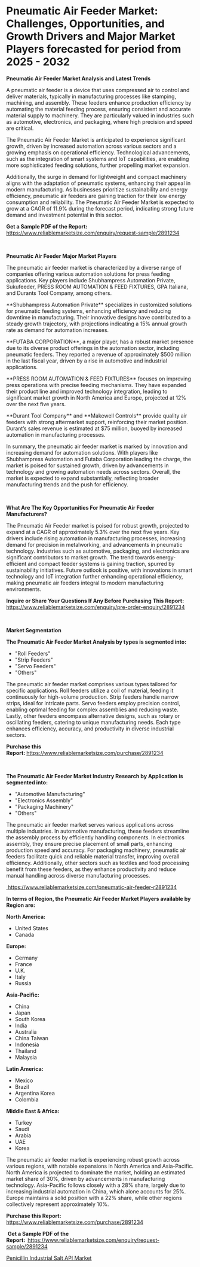 <p><h1>Pneumatic Air Feeder Market: Challenges, Opportunities, and Growth Drivers and Major Market Players forecasted for period from 2025 - 2032</h1></p><p><strong>Pneumatic Air Feeder Market Analysis and Latest Trends</strong></p>
<p><p>A pneumatic air feeder is a device that uses compressed air to control and deliver materials, typically in manufacturing processes like stamping, machining, and assembly. These feeders enhance production efficiency by automating the material feeding process, ensuring consistent and accurate material supply to machinery. They are particularly valued in industries such as automotive, electronics, and packaging, where high precision and speed are critical.</p><p>The Pneumatic Air Feeder Market is anticipated to experience significant growth, driven by increased automation across various sectors and a growing emphasis on operational efficiency. Technological advancements, such as the integration of smart systems and IoT capabilities, are enabling more sophisticated feeding solutions, further propelling market expansion. </p><p>Additionally, the surge in demand for lightweight and compact machinery aligns with the adaptation of pneumatic systems, enhancing their appeal in modern manufacturing. As businesses prioritize sustainability and energy efficiency, pneumatic air feeders are gaining traction for their low energy consumption and reliability. The Pneumatic Air Feeder Market is expected to grow at a CAGR of 11.9% during the forecast period, indicating strong future demand and investment potential in this sector.</p></p>
<p><strong>Get a Sample PDF of the Report:&nbsp;</strong> <a href="https://www.reliablemarketsize.com/enquiry/request-sample/2891234?utm_campaign=3217&utm_medium=2&utm_source=Github&utm_content=ia&utm_term=14032025&utm_id=pneumatic-air-feeder">https://www.reliablemarketsize.com/enquiry/request-sample/2891234</a></p>
<p>&nbsp;</p>
<p><strong>Pneumatic Air Feeder Major Market Players</strong></p>
<p><p>The pneumatic air feeder market is characterized by a diverse range of companies offering various automation solutions for press feeding applications. Key players include Shubhampress Automation Private, Sukufeeder, PRESS ROOM AUTOMATION & FEED FIXTURES, GPA Italiana, and Durants Tool Company, among others. </p><p>**Shubhampress Automation Private** specializes in customized solutions for pneumatic feeding systems, enhancing efficiency and reducing downtime in manufacturing. Their innovative designs have contributed to a steady growth trajectory, with projections indicating a 15% annual growth rate as demand for automation increases.</p><p>**FUTABA CORPORATION**, a major player, has a robust market presence due to its diverse product offerings in the automation sector, including pneumatic feeders. They reported a revenue of approximately $500 million in the last fiscal year, driven by a rise in automotive and industrial applications.</p><p>**PRESS ROOM AUTOMATION & FEED FIXTURES** focuses on improving press operations with precise feeding mechanisms. They have expanded their product line and improved technology integration, leading to significant market growth in North America and Europe, projected at 12% over the next five years.</p><p>**Durant Tool Company** and **Makewell Controls** provide quality air feeders with strong aftermarket support, reinforcing their market position. Durant’s sales revenue is estimated at $75 million, buoyed by increased automation in manufacturing processes.</p><p>In summary, the pneumatic air feeder market is marked by innovation and increasing demand for automation solutions. With players like Shubhampress Automation and Futaba Corporation leading the charge, the market is poised for sustained growth, driven by advancements in technology and growing automation needs across sectors. Overall, the market is expected to expand substantially, reflecting broader manufacturing trends and the push for efficiency.</p></p>
<p>&nbsp;</p>
<p><strong>What Are The Key Opportunities For Pneumatic Air Feeder Manufacturers?</strong></p>
<p><p>The Pneumatic Air Feeder market is poised for robust growth, projected to expand at a CAGR of approximately 5.3% over the next five years. Key drivers include rising automation in manufacturing processes, increasing demand for precision in metalworking, and advancements in pneumatic technology. Industries such as automotive, packaging, and electronics are significant contributors to market growth. The trend towards energy-efficient and compact feeder systems is gaining traction, spurred by sustainability initiatives. Future outlook is positive, with innovations in smart technology and IoT integration further enhancing operational efficiency, making pneumatic air feeders integral to modern manufacturing environments.</p></p>
<p><strong>Inquire or Share Your Questions If Any Before Purchasing This Report:</strong> <a href="https://www.reliablemarketsize.com/enquiry/pre-order-enquiry/2891234?utm_campaign=3217&utm_medium=2&utm_source=Github&utm_content=ia&utm_term=14032025&utm_id=pneumatic-air-feeder">https://www.reliablemarketsize.com/enquiry/pre-order-enquiry/2891234</a></p>
<p>&nbsp;</p>
<p><strong>Market Segmentation</strong></p>
<p><strong>The Pneumatic Air Feeder Market Analysis by types is segmented into:</strong></p>
<p><ul><li>"Roll Feeders"</li><li>"Strip Feeders"</li><li>"Servo Feeders"</li><li>"Others"</li></ul></p>
<p><p>The pneumatic air feeder market comprises various types tailored for specific applications. Roll feeders utilize a coil of material, feeding it continuously for high-volume production. Strip feeders handle narrow strips, ideal for intricate parts. Servo feeders employ precision control, enabling optimal feeding for complex assemblies and reducing waste. Lastly, other feeders encompass alternative designs, such as rotary or oscillating feeders, catering to unique manufacturing needs. Each type enhances efficiency, accuracy, and productivity in diverse industrial sectors.</p></p>
<p><strong>Purchase this Report:&nbsp;</strong><a href="https://www.reliablemarketsize.com/purchase/2891234?utm_campaign=3217&utm_medium=2&utm_source=Github&utm_content=ia&utm_term=14032025&utm_id=pneumatic-air-feeder">https://www.reliablemarketsize.com/purchase/2891234</a></p>
<p>&nbsp;</p>
<p><strong>The Pneumatic Air Feeder Market Industry Research by Application is segmented into:</strong></p>
<p><ul><li>"Automotive Manufacturing"</li><li>"Electronics Assembly"</li><li>"Packaging Machinery"</li><li>"Others"</li></ul></p>
<p><p>The pneumatic air feeder market serves various applications across multiple industries. In automotive manufacturing, these feeders streamline the assembly process by efficiently handling components. In electronics assembly, they ensure precise placement of small parts, enhancing production speed and accuracy. For packaging machinery, pneumatic air feeders facilitate quick and reliable material transfer, improving overall efficiency. Additionally, other sectors such as textiles and food processing benefit from these feeders, as they enhance productivity and reduce manual handling across diverse manufacturing processes.</p></p>
<p><a href="https://www.reliablemarketsize.com/pneumatic-air-feeder-r2891234?utm_campaign=3217&utm_medium=2&utm_source=Github&utm_content=ia&utm_term=14032025&utm_id=pneumatic-air-feeder">&nbsp;https://www.reliablemarketsize.com/pneumatic-air-feeder-r2891234</a></p>
<p><strong>In terms of Region, the Pneumatic Air Feeder Market Players available by Region are:</strong></p>
<p>
    <p> <strong> North America: </strong>
        <ul>
            <li>United States</li>
            <li>Canada</li>
        </ul>
        </p> 
    <p> <strong> Europe: </strong>
        <ul>
            <li>Germany</li>
            <li>France</li>
            <li>U.K.</li>
            <li>Italy</li>
            <li>Russia</li>
        </ul>
        </p> 
    <p> <strong> Asia-Pacific: </strong>
        <ul>
            <li>China</li>
            <li>Japan</li>
            <li>South Korea</li>
            <li>India</li>
            <li>Australia</li>
            <li>China Taiwan</li>
            <li>Indonesia</li>
            <li>Thailand</li>
            <li>Malaysia</li>
        </ul>
        </p> 
    <p> <strong> Latin America: </strong>
        <ul>
            <li>Mexico</li>
            <li>Brazil</li>
            <li>Argentina Korea</li>
            <li>Colombia</li>
        </ul>
        </p> 
    <p> <strong> Middle East & Africa: </strong>
        <ul>
            <li>Turkey</li>
            <li>Saudi</li>
            <li>Arabia</li>
            <li>UAE</li>
            <li>Korea</li>
        </ul>
    </p>
    </p>
<p><p>The pneumatic air feeder market is experiencing robust growth across various regions, with notable expansions in North America and Asia-Pacific. North America is projected to dominate the market, holding an estimated market share of 30%, driven by advancements in manufacturing technology. Asia-Pacific follows closely with a 28% share, largely due to increasing industrial automation in China, which alone accounts for 25%. Europe maintains a solid position with a 22% share, while other regions collectively represent approximately 10%.</p></p>
<p><strong>Purchase this Report: </strong><a href="https://www.reliablemarketsize.com/purchase/2891234?utm_campaign=3217&utm_medium=2&utm_source=Github&utm_content=ia&utm_term=14032025&utm_id=pneumatic-air-feeder">https://www.reliablemarketsize.com/purchase/2891234</a></p>
<p>&nbsp;<strong>Get a Sample PDF of the Report:&nbsp;&nbsp;</strong><a href="https://www.reliablemarketsize.com/enquiry/request-sample/2891234?utm_campaign=3217&utm_medium=2&utm_source=Github&utm_content=ia&utm_term=14032025&utm_id=pneumatic-air-feeder">https://www.reliablemarketsize.com/enquiry/request-sample/2891234</a></p>
<p><strong></strong></p>
<p><p><a href="https://github.com/voetzeszuh/Market-Research-Report-List-1/blob/main/penicillin-industrial-salt-api-market.md?utm_campaign=3217&utm_medium=2&utm_source=Github&utm_content=ia&utm_term=14032025&utm_id=pneumatic-air-feeder">Penicillin Industrial Salt API Market</a></p></p>